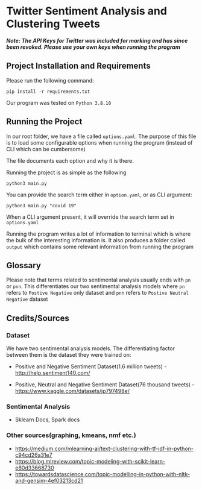 # Twitter Sentiment Analysis and Clustering Tweets

**_Note: The API Keys for Twitter was included for marking and has since been revoked. Please use your own keys when running the program_**
## Project Installation and Requirements
Please run the following command:
```
pip install -r requirements.txt
```
Our program was tested on `Python 3.8.10`

## Running the Project
In our root folder, we have a file called `options.yaml`. The purpose of this file is to load some configurable options when running the program (instead of CLI which can be cumbersome)

The file documents each option and why it is there.

Running the project is as simple as the following
```
python3 main.py
```

You can provide the search term either in `option.yaml`, or as CLI argument:
```
python3 main.py "covid 19"
```
When a CLI argument present, it will override the search term set in `options.yaml`

Running the program writes a lot of information to terminal which is where the bulk of the interesting information is. It also produces a folder called `output` which contains some relevant information from running the program

## Glossary
Please note that terms related to sentimental analysis usually ends with `pn` or `pnn`. This differentiates our two sentimental analysis models where `pn` refers to `Postive Negative` only dataset and `pnn` refers to `Postive Neutral Negative` dataset

## Credits/Sources
### Dataset
We have two sentimental analysis models. The differentiating factor between them is the dataset they were trained on:
    
- Positive and Negative Sentiment Dataset(1.6 million tweets) - http://help.sentiment140.com/

- Positive, Neutral and Negative Sentiment Dataset(76 thousand tweets) - https://www.kaggle.com/datasets/jp797498e/

### Sentimental Analysis
- Sklearn Docs, Spark docs

### Other sources(graphing, kmeans, nmf etc.)
- https://medium.com/mlearning-ai/text-clustering-with-tf-idf-in-python-c94cd26a31e7
 - https://blog.mlreview.com/topic-modeling-with-scikit-learn-e80d33668730
- https://towardsdatascience.com/topic-modelling-in-python-with-nltk-and-gensim-4ef03213cd21
